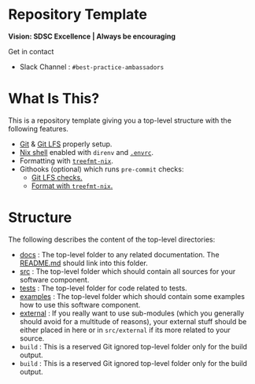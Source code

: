 # Repository Template

**Vision: SDSC Excellence | Always be encouraging**

Get in contact

- Slack Channel : `#best-practice-ambassadors`

# What Is This?

This is a repository template giving you a top-level structure with the
following features.

- [Git](.gitignore) & [Git LFS](.gitattributes) properly setup.
- [Nix shell](./tools/nix/shells/default/default.nix) enabled with `direnv` and
  [`.envrc`](.envrc).
- Formatting with [`treefmt-nix`](./tools/nix/packages/treefmt/treefmt.nix).
- Githooks (optional) which runs `pre-commit` checks:
  - [Git LFS checks.](.githooks/pre-commit/1-git-lfs-check.sh)
  - [Format with `treefmt-nix`.](.githooks/pre-commit/2-format.sh)

# Structure

The following describes the content of the top-level directories:

- [docs](./docs) : The top-level folder to any related documentation. The
  [README.md](./README.md) should link into this folder.
- [src](./src) : The top-level folder which should contain all sources for your
  software component.
- [tests](./src) : The top-level folder for code related to tests.
- [examples](./examples) : The top-level folder which should contain some
  examples how to use this software component.
- [external](./external) : If you really want to use sub-modules (which you
  generally should avoid for a multitude of reasons), your external stuff should
  be either placed in here or in `src/external` if its more related to your
  source.
- `build` : This is a reserved Git ignored top-level folder only for the build
  output.
- `build` : This is a reserved Git ignored top-level folder only for the build
  output.
